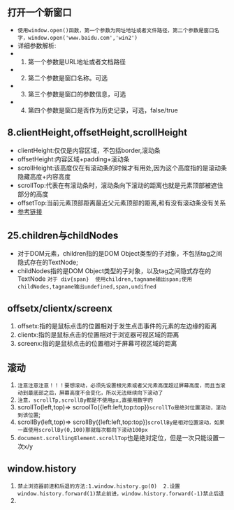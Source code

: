 ## 打开一个新窗口
* `使用window.open()函数，第一个参数为网址地址或者文件路径，第二个参数是窗口名字，window.open('www.baidu.com','win2')`
* 详细参数解析:
* 1. 第一个参数是URL地址或者文档路径
* 2. 第二个参数是窗口名称。可选
* 3. 第三个参数是窗口的参数信息，可选
* 4. 第四个参数是窗口是否作为历史记录，可选，false/true

## 8.clientHeight,offsetHeight,scrollHeight
* clientHeight:仅仅是内容区域，不包括border,滚动条
* offsetHeight:内容区域+padding+滚动条
* scrollHeight:该高度仅在有滚动条的时候才有用处,因为这个高度指的是滚动条隐藏高度+内容高度
* scrollTop:代表在有滚动条时，滚动条向下滚动的距离也就是元素顶部被遮住部分的高度
* offsetTop:当前元素顶部距离最近父元素顶部的距离,和有没有滚动条没有关系
* [参考链接](https://blog.csdn.net/qq_35430000/article/details/80277587)

## 25.children与childNodes
* 对于DOM元素，children指的是DOM Object类型的子对象，不包括tag之间隐式存在的TextNode;
* childNodes指的是DOM Object类型的子对象，以及tag之间隐式存在的TextNode
`对于 div{span}  使用children,tagname输出span;使用childNodes,tagname输出undefined,span,undifned`

## offsetx/clientx/screenx
1. offsetx:指的是鼠标点击的位置相对于发生点击事件的元素的左边缘的距离
2. clientx:指的是鼠标点击的位置相对于浏览器可视区域的距离
3. screenx:指的是鼠标点击的位置相对于屏幕可视区域的距离

## 滚动
1. `注意注意注意！！！要想滚动，必须先设置根元素或者父元素高度超过屏幕高度，而且当滚动到最底部之后，屏幕高度不会变化，所以无法继续向下滚动了`
2. `注意，scrollTp,scrollBy都是不使用px,直接用数字的`
3. scrollTo(left,top)=> scroolTo({left:left,top:top})`scrollTo是绝对位置滚动，滚动到该位置`;
4. scrollBy(left,top)=> scrollBy({left:left,top:top})`scrollBy是相对位置滚动，如果一直使用scrollBy(0,100)那就每次都向下滚动100px`
5. `document.scrollingElement.scrollTop`也是绝对定位，但是一次只能设置一次x/y

## window.history
1. `禁止浏览器前进和后退的方法:1.window.history.go(0)  2.设置window.history.forward(1)禁止前进，window.history.forward(-1)禁止后退`
2. 